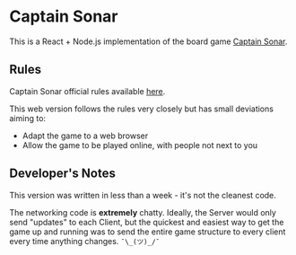 # Captain Sonar

This is a React + Node.js implementation of the board game
[Captain Sonar](https://boardgamegeek.com/boardgame/171131/captain-sonar).

## Rules

Captain Sonar official rules available [here](https://www.matagot.com/IMG/pdf/SONAR_RULES_EN_lr.pdf).

This web version follows the rules very closely but has small deviations aiming to:

 - Adapt the game to a web browser
 - Allow the game to be played online, with people not next to you

## Developer's Notes

This version was written in less than a week - it's not the cleanest code.

The networking code is __extremely__ chatty. Ideally, the Server would only send "updates" to each Client,
but the quickest and easiest way to get the game up and running was to send the entire game
structure to every client every time anything changes. `¯\_(ツ)_/¯`
